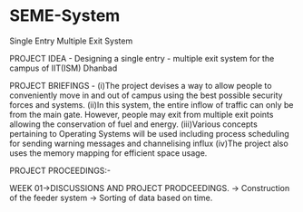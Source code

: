 # SEME-System
Single Entry Multiple Exit System

PROJECT IDEA -
Designing a single entry - multiple exit system for the campus of IIT(ISM) Dhanbad

PROJECT BRIEFINGS - 
(i)The project devises a way to allow people to conveniently move in and out of campus using the best possible security forces and systems.
(ii)In this system, the entire inflow of traffic can only be from the main gate. However, people may exit from multiple exit points allowing the conservation of fuel and energy. 
(iii)Various concepts pertaining to Operating Systems will be used including process scheduling for sending warning messages and channelising influx
(iv)The project also uses the memory mapping for efficient space usage.

PROJECT PROCEEDINGS:-

WEEK 01->DISCUSSIONS AND PROJECT PRODCEEDINGS. 
-> Construction of the feeder system
-> Sorting of data based on time.
